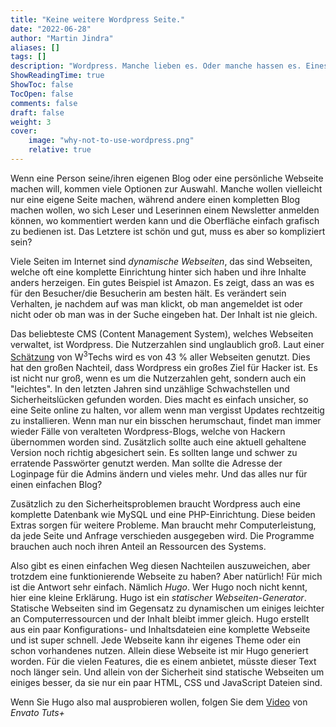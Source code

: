 ```yaml
---
title: "Keine weitere Wordpress Seite."
date: "2022-06-28"
author: "Martin Jindra"
aliases: []
tags: []
description: "Wordpress. Manche lieben es. Oder manche hassen es. Eines steht fest, es ist sehr weit verbreitet."
ShowReadingTime: true
ShowToc: false
TocOpen: false
comments: false
draft: false
weight: 3
cover:
    image: "why-not-to-use-wordpress.png"
    relative: true
---
```


Wenn eine Person seine/ihren eigenen Blog oder eine persönliche Webseite machen will, kommen viele Optionen zur Auswahl.
Manche wollen vielleicht nur eine eigene Seite machen, während andere einen kompletten Blog machen wollen, wo sich Leser und Leserinnen einem Newsletter anmelden können, wo kommentiert werden kann und die Oberfläche einfach grafisch zu bedienen ist.
Das Letztere ist schön und gut, muss es aber so kompliziert sein?

Viele Seiten im Internet sind _dynamische Webseiten_, das sind Webseiten, welche oft eine komplette Einrichtung hinter sich haben und ihre Inhalte anders herzeigen.
Ein gutes Beispiel ist Amazon.
Es zeigt, dass an was es für den Besucher/die Besucherin am besten hält.
Es verändert sein Verhalten, je nachdem auf was man klickt, ob man angemeldet ist oder nicht oder ob man was in der Suche eingeben hat.
Der Inhalt ist nie gleich.

Das beliebteste CMS (Content Management System), welches Webseiten verwaltet, ist Wordpress.
Die Nutzerzahlen sind unglaublich groß.
Laut einer [Schätzung](https://w3techs.com/technologies/overview/content_management) von W<sup>3</sup>Techs wird es von 43 % aller Webseiten genutzt.
Dies hat den großen Nachteil, dass Wordpress ein großes Ziel für Hacker ist.
Es ist nicht nur groß, wenn es um die Nutzerzahlen geht, sondern auch ein "leichtes".
In den letzten Jahren sind unzählige Schwachstellen und Sicherheitslücken gefunden worden.
Dies macht es einfach unsicher, so eine Seite online zu halten, vor allem wenn man vergisst Updates rechtzeitig zu installieren.
Wenn man nur ein bisschen herumschaut, findet man immer wieder Fälle von veralteten Wordpress-Blogs, welche von Hackern übernommen worden sind.
Zusätzlich sollte auch eine aktuell gehaltene Version noch richtig abgesichert sein.
Es sollten lange und schwer zu erratende Passwörter genutzt werden.
Man sollte die Adresse der Loginpage für die Admins ändern und vieles mehr.
Und das alles nur für einen einfachen Blog?

Zusätzlich zu den Sicherheitsproblemen braucht Wordpress auch eine komplette Datenbank wie MySQL und eine PHP-Einrichtung.
Diese beiden Extras sorgen für weitere Probleme.
Man braucht mehr Computerleistung, da jede Seite und Anfrage verschieden ausgegeben wird.
Die Programme brauchen auch noch ihren Anteil an Ressourcen des Systems.

Also gibt es einen einfachen Weg diesen Nachteilen auszuweichen, aber trotzdem eine funktionierende Webseite zu haben?
Aber natürlich!
Für mich ist die Antwort sehr einfach.
Nämlich _Hugo_.
Wer Hugo noch nicht kennt, hier eine kleine Erklärung.
Hugo ist ein _statischer Webseiten-Generator_.
Statische Webseiten sind im Gegensatz zu dynamischen um einiges leichter an Computerressourcen und der Inhalt bleibt immer gleich.
Hugo erstellt aus ein paar Konfigurations- und Inhaltsdateien eine komplette Webseite und ist super schnell.
Jede Webseite kann ihr eigenes Theme oder ein schon vorhandenes nutzen.
Allein diese Webseite ist mir Hugo generiert worden.
Für die vielen Features, die es einem anbietet, müsste dieser Text noch länger sein.
Und allein von der Sicherheit sind statische Webseiten um einiges besser, da sie nur ein paar HTML, CSS und JavaScript Dateien sind.

Wenn Sie Hugo also mal ausprobieren wollen, folgen Sie dem [Video](https://www.youtube.com/watch?v=hjD9jTi_DQ4) von _Envato Tuts+_

